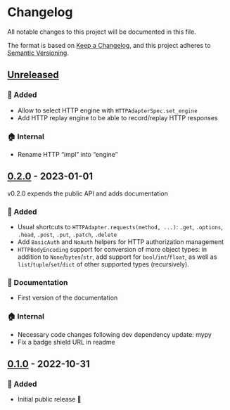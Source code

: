 # Changelog

All notable changes to this project will be documented in this file.

The format is based on [Keep a Changelog](https://keepachangelog.com/), and this project
adheres to [Semantic Versioning](https://semver.org/).

## [Unreleased]

[unreleased]: https://github.com/rogdham/sdkite/compare/v0.2.0...HEAD

### :rocket: Added

- Allow to select HTTP engine with `HTTPAdapterSpec.set_engine`
- Add HTTP replay engine to be able to record/replay HTTP responses

### :house: Internal

- Rename HTTP “impl” into “engine”

## [0.2.0] - 2023-01-01

[0.2.0]: https://github.com/rogdham/sdkite/compare/v0.1.0...v0.2.0

v0.2.0 expends the public API and adds documentation

### :rocket: Added

- Usual shortcuts to `HTTPAdapter.requests(method, ...)`: `.get`, `.options`, `.head`,
  `.post`, `.put`, `.patch`, `.delete`
- Add `BasicAuth` and `NoAuth` helpers for HTTP authorization management
- `HTTPBodyEncoding` support for conversion of more object types: in addition to
  `None`/`bytes`/`str`, add support for `bool`/`int`/`float`, as well as
  `list`/`tuple`/`set`/`dict` of other supported types (recursively).

### :memo: Documentation

- First version of the documentation

### :house: Internal

- Necessary code changes following dev dependency update: mypy
- Fix a badge shield URL in readme

## [0.1.0] - 2022-10-31

[0.1.0]: https://github.com/rogdham/sdkite/releases/tag/v0.1.0

### :rocket: Added

- Initial public release :tada:
